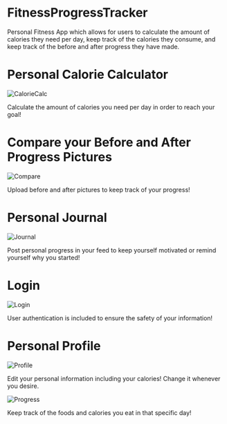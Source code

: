 # FitnessProgressTracker

Personal Fitness App which allows for users to calculate the amount of calories they need per day, keep track of the calories they consume, and keep track of the before and after progress they have made.


# Personal Calorie Calculator
![CalorieCalc](https://user-images.githubusercontent.com/42985697/109919586-baab4c80-7c6d-11eb-9a08-661ec27c5bd2.PNG)

Calculate the amount of calories you need per day in order to reach your goal!

# Compare your Before and After Progress Pictures
![Compare](https://user-images.githubusercontent.com/42985697/109919589-bc751000-7c6d-11eb-838f-a8366c30ecae.PNG)

Upload before and after pictures to keep track of your progress!

# Personal Journal
![Journal](https://user-images.githubusercontent.com/42985697/109919591-bd0da680-7c6d-11eb-9805-2190e564ad2a.PNG)

Post personal progress in your feed to keep yourself motivated or remind yourself why you started!

# Login
![Login](https://user-images.githubusercontent.com/42985697/109919592-be3ed380-7c6d-11eb-9613-f7acd55b0578.PNG)

User authentication is included to ensure the safety of your information!

# Personal Profile
![Profile](https://user-images.githubusercontent.com/42985697/109919593-bed76a00-7c6d-11eb-8b32-ba20419768fe.PNG)

Edit your personal information including your calories! Change it whenever you desire.

![Progress](https://user-images.githubusercontent.com/42985697/109919601-c0a12d80-7c6d-11eb-92a5-de0a1f74d2e6.PNG)

Keep track of the foods and calories you eat in that specific day! 
